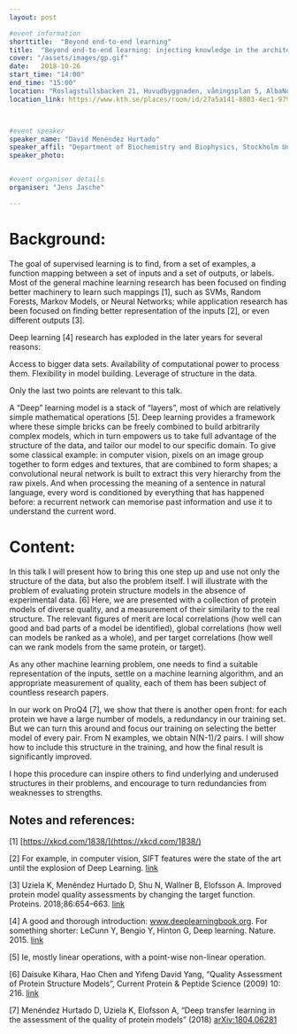 ```yaml
---
layout: post

#event information
shorttitle:  "Beyond end-to-end learning"
title:  "Beyond end-to-end learning: injecting knowledge in the architecture"
cover: "/assets/images/gp.gif"
date:   2018-10-26
start_time: "14:00"
end_time: "15:00"
location: "Roslagstullsbacken 21, Huvudbyggnaden, våningsplan 5, AlbaNova Rumsnr: B5:1046 Lokalkod: FB54"
location_link: https://www.kth.se/places/room/id/27a5a141-8803-4ec1-9795-d3afe3f40673



#event speaker
speaker_name: "David Menéndez Hurtado"
speaker_affil: "Department of Biochemistry and Biophysics, Stockholm University"
speaker_photo: 


#event organiser details
organiser: "Jens Jasche"

---
```

Background:
=======
The goal of supervised learning is to find, from a set of examples, a function mapping between a set of inputs and a set of outputs, or labels. Most of the general machine learning research has been focused on finding better machinery to learn such mappings [1], such as SVMs, Random Forests, Markov Models, or Neural Networks; while application research has been focused on finding better representation of the inputs [2], or even different outputs [3].

Deep learning [4] research has exploded in the later years for several reasons:

Access to bigger data sets.
Availability of computational power to process them.
Flexibility in model building.
Leverage of structure in the data.

Only the last two points are relevant to this talk.

A “Deep” learning model is a stack of “layers”, most of which are relatively simple mathematical operations [5]. Deep learning provides a framework where these simple bricks can be freely combined to build arbitrarily complex models, which in turn empowers us to take full advantage of the structure of the data, and tailor our model to our specific domain. To give some classical example: in computer vision, pixels on an image group together to form edges and textures, that are combined to form shapes; a convolutional neural network is built to extract this very hierarchy from the raw pixels. And when processing the meaning of a sentence in natural language, every word is conditioned by everything that has happened before: a recurrent network can memorise past information and use it to understand the current word.


Content:
=====
In this talk I will present how to bring this one step up and use not only the structure of the data, but also the problem itself. I will illustrate with the problem of evaluating protein structure models in the absence of experimental data. [6] Here, we are presented with a collection of protein models of diverse quality, and a measurement of their similarity to the real structure. The relevant figures of merit are local correlations (how well can good and bad parts of a model be identified), global correlations (how well can models be ranked as a whole), and per target correlations (how well can we rank models from the same protein, or target).

As any other machine learning problem, one needs to find a suitable representation of the inputs, settle on a machine learning algorithm, and an appropriate measurement of quality, each of them has been subject of countless research papers.

In our work on ProQ4 [7], we show that there is another open front: for each protein we have a large number of models, a redundancy in our training set. But we can turn this around and focus our training on selecting the better model of every pair. From N examples, we obtain N(N-1)/2 pairs. I will show how to include this structure in the training, and how the final result is significantly improved.

I hope this procedure can inspire others to find underlying and underused structures in their problems, and encourage to turn redundancies from weaknesses to strengths.


Notes and references:
----------------------------

[1] [https://xkcd.com/1838/](https://xkcd.com/1838/)

[2] For example, in computer vision, SIFT features were the state of the art until the explosion of Deep Learning. [link](https://opencv-python-tutroals.readthedocs.io/en/latest/py_tutorials/py_feature2d/py_sift_intro/py_sift_intro.html)

[3] Uziela K, Menéndez Hurtado D, Shu N, Wallner B, Elofsson A. Improved protein model quality assessments by changing the target function. Proteins. 2018;86:654–663. [link](https://doi.org/10.1002/prot.25492)

[4] A good and thorough introduction: www.deeplearningbook.org. For something shorter: LeCunn Y, Bengio Y, Hinton G, Deep learning. Nature. 2015. [link](https://doi.org/10.1038/nature14539)

[5] Ie, mostly linear operations, with a point-wise non-linear operation.

[6] Daisuke Kihara, Hao Chen and Yifeng David Yang, “Quality Assessment of Protein Structure Models”, Current Protein & Peptide Science (2009) 10: 216. [link](https://doi.org/10.2174/138920309788452173)

[7] Menéndez Hurtado D, Uziela K, Elofsson A, “Deep transfer learning in the assessment of the quality of protein models” (2018) [arXiv:1804.06281](https://arxiv.org/abs/1804.06281)
